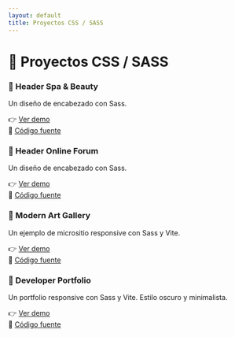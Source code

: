 ```yaml
---
layout: default
title: Proyectos CSS / SASS
---
```


# 🎨 Proyectos CSS / SASS

### 🔹 Header Spa & Beauty

Un diseño de encabezado con Sass.

👉 [Ver demo](./header-spa-beauty)  
📁 [Código fuente](https://github.com/jesuslj0/Header_Spa_and_Beauty)

### 🔹 Header Online Forum

Un diseño de encabezado con Sass.

👉 [Ver demo](./header-online-forum)  
📁 [Código fuente](https://github.com/jesuslj0/Header_Online_Forum)

### 🔹 Modern Art Gallery

Un ejemplo de micrositio responsive con Sass y Vite.

👉 [Ver demo](./modern-art-gallery)  
📁 [Código fuente](https://github.com/jesuslj0/modern-art-gallery)

### 🔹 Developer Portfolio

Un portfolio responsive con Sass y Vite. Estilo oscuro y minimalista.

👉 [Ver demo](./portfolio)  
📁 [Código fuente](https://github.com/jesuslj0/portfolio)
